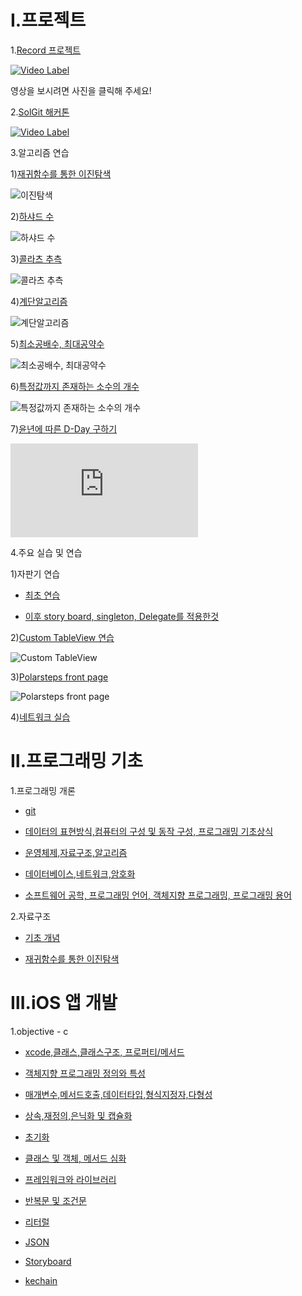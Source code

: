 Ⅰ.프로젝트
========


1.[Record 프로젝트](https://github.com/whalebab86/Record_IOS)

[![Video Label](http://img.youtube.com/vi/A0ARKpXVC1A/0.jpg)](https://youtu.be/A0ARKpXVC1A?t=0) 

영상을 보시려면 사진을 클릭해 주세요!

2.[SolGit 해커톤](https://github.com/KimYunseo/hackathon)

[![Video Label](http://img.youtube.com/vi/exOTETlgWpw/0.jpg)](https://youtu.be/exOTETlgWpw?t=0)
 
3.알고리즘 연습

 1)[재귀함수를 통한 이진탐색](https://github.com/KimYunseo/iosSchool/blob/master/DailySummarizing/170212/RecursiveBinarySearch.md)

![이진탐색](https://github.com/KimYunseo/iosSchool/raw/master/DailySummarizing/170212/RecursiveBinarySearch.gif)


 2)[하샤드 수](https://github.com/KimYunseo/iosSchool/tree/master/DailySummarizing/170213)


![하샤드 수](https://github.com/KimYunseo/iosSchool/blob/master/DailySummarizing/170213/harshadNumber.gif?raw=true)

 3)[콜라츠 추측](https://github.com/KimYunseo/iosSchool/tree/master/DailySummarizing/170216/CollatzConjecture)

![콜라츠 추측](https://github.com/KimYunseo/iosSchool/blob/master/DailySummarizing/170216/CollatzConjecture/%EC%BD%9C%EB%9D%BC%EC%B8%A0%20%EC%B6%94%EC%B8%A1.gif?raw=true)

 4)[계단알고리즘](https://github.com/KimYunseo/iosSchool/tree/master/DailySummarizing/170217/stairs01%20%EA%B3%84%EB%8B%A8%20%EC%95%8C%EA%B3%A0%EB%A6%AC%EC%A6%98)

![계단알고리즘](https://github.com/KimYunseo/iosSchool/blob/master/DailySummarizing/170217/stairs01%20%EA%B3%84%EB%8B%A8%20%EC%95%8C%EA%B3%A0%EB%A6%AC%EC%A6%98/%EA%B3%84%EB%8B%A8%EC%95%8C%EA%B3%A0%EB%A6%AC%EC%A6%98.gif)

 5)[최소공배수, 최대공약수](https://github.com/KimYunseo/iosSchool/tree/master/DailySummarizing/170221/AlgoPractice01)

![최소공배수, 최대공약수](https://github.com/KimYunseo/iosSchool/blob/master/DailySummarizing/170221/AlgoPractice01/%EC%B5%9C%EB%8C%80%EA%B3%B5%EC%95%BD%EC%88%98%EC%B5%9C%EC%86%8C%EA%B3%B5%EB%B0%B0%EC%88%98.gif)

 6)[특정값까지 존재하는 소수의 개수](https://github.com/KimYunseo/iosSchool/tree/master/DailySummarizing/170227/Decimal)

![특정값까지 존재하는 소수의 개수](https://github.com/KimYunseo/iosSchool/blob/master/DailySummarizing/170227/Decimal/%EC%86%8C%EC%88%98%EA%B5%AC%ED%95%98%EA%B8%B0.gif)

 7)[윤년에 따른 D-Day 구하기](https://github.com/KimYunseo/iosSchool/tree/master/DailySummarizing/170131/PracticeHard01)

![윤년에 따른 D-Day 구하기](https://github.com/KimYunseo/iosSchool/blob/master/DailySummarizing/170131/PracticeHard01/leapYear.md)

4.주요 실습 및 연습

1)자판기 연습

* [최초 연습](https://github.com/KimYunseo/iosSchool/tree/master/DailySummarizing/170204/GaChaPractice02)

* [이후 story board, singleton, Delegate를 적용한것](https://github.com/KimYunseo/iosSchool/tree/master/DailySummarizing/170301/AutolaoutGachaPratice01)


2)[Custom TableView 연습](https://github.com/KimYunseo/iosSchool/tree/master/DailySummarizing/170219/TableViewHomework)

![Custom TableView](https://github.com/KimYunseo/iosSchool/blob/master/DailySummarizing/170219/TableViewHomework/CustomTableView%EC%97%B0%EC%8A%B5.gif?raw=true)

3)[Polarsteps front page](https://github.com/KimYunseo/iosSchool/tree/master/Polarsteps)

![Polarsteps front page](https://github.com/KimYunseo/iosSchool/blob/master/Polarsteps/frontpractice.gif)

4)[네트워크 실습](https://github.com/KimYunseo/NetworkPractice)

Ⅱ.프로그래밍 기초
============= 
 
 1.프로그래밍 개론
 
  * [git](https://github.com/KimYunseo/iosSchool/blob/master/DailySummarizing/170109_170113/git.md)
 
  * [데이터의 표현방식,컴퓨터의 구성 및 동작 구성, 프로그래밍 기초상식](https://github.com/KimYunseo/iosSchool/blob/master/DailySummarizing/170109_170113/foundation_com.md)
  * [운영체제,자료구조,알고리즘](https://github.com/KimYunseo/iosSchool/blob/master/DailySummarizing/170109_170113/OS_DataStruc_algo.md)
  * [데이터베이스,네트워크,암호화](https://github.com/KimYunseo/iosSchool/blob/master/DailySummarizing/170109_170113/DB_netw_encryp.md)
  * [소프트웨어 공학, 프로그래밍 언어, 객체지향 프로그래밍, 프로그래밍 용어](https://github.com/KimYunseo/iosSchool/blob/master/DailySummarizing/170109_170113/softEng_progLang.md)
  
2.자료구조

 * [기초 개념](https://github.com/KimYunseo/iosSchool/blob/master/DailySummarizing/170208/dataStruct.md)
  
 * [재귀함수를 통한 이진탐색](https://github.com/KimYunseo/iosSchool/blob/master/DailySummarizing/170212/RecursiveBinarySearch.md)


Ⅲ.iOS 앱 개발
============

 1.objective - c 
  
  * [xcode,클래스,클래스구조, 프로퍼티/메서드](https://github.com/KimYunseo/iosSchool/blob/master/DailySummarizing/170116_170117/xcodeClassPropertyEtc.md)
  * [객체지향 프로그래밍 정의와 특성](https://github.com/KimYunseo/iosSchool/blob/master/DailySummarizing/170116_170117/oop.md)
  * [매개변수,메서드호출,데이터타입,형식지정자,다형성](https://github.com/KimYunseo/iosSchool/blob/master/DailySummarizing/170118/parameter.md)
  * [상속,재정의,은닉화 및 캡슐화](https://github.com/KimYunseo/iosSchool/blob/master/DailySummarizing/170119/inheritance.md)
  * [초기화](https://github.com/KimYunseo/iosSchool/blob/master/DailySummarizing/170120/CustomInitialize.md)
  * [클래스 및 객체, 메서드 심화](https://github.com/KimYunseo/iosSchool/blob/master/DailySummarizing/170123/classObjectFunction.md)
  
  * [프레임워크와 라이브러리](https://github.com/KimYunseo/iosSchool/blob/master/DailySummarizing/170123/libraryFramwork.md)
  
  * [반복문 및 조건문](https://github.com/KimYunseo/iosSchool/blob/master/DailySummarizing/170201/fountionIfSwitchForWhile.md)
  
  
  * [리터럴](https://github.com/KimYunseo/iosSchool/blob/master/DailySummarizing/170208/literal.md)
 
  * [JSON](https://github.com/KimYunseo/iosSchool/blob/master/DailySummarizing/170208/JSON.md) 
  
  * [Storyboard](https://github.com/KimYunseo/iosSchool/blob/master/DailySummarizing/170227/storyboard/storyboard.md)

  * [kechain](https://github.com/KimYunseo/iosSchool/blob/master/keychainitemwrapper_keychain_bridge.md)